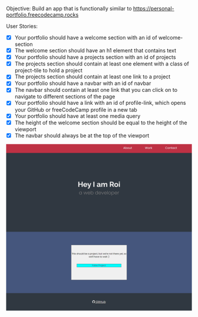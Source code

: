 Objective: Build an app that is functionally similar to https://personal-portfolio.freecodecamp.rocks

User Stories:

- [x] Your portfolio should have a welcome section with an id of welcome-section
- [x] The welcome section should have an h1 element that contains text
- [x] Your portfolio should have a projects section with an id of projects
- [x] The projects section should contain at least one element with a class of project-tile to hold a project
- [x] The projects section should contain at least one link to a project
- [x] Your portfolio should have a navbar with an id of navbar
- [x] The navbar should contain at least one link that you can click on to navigate to different sections of the page
- [x] Your portfolio should have a link with an id of profile-link, which opens your GitHub or freeCodeCamp profile in a new tab
- [x] Your portfolio should have at least one media query
- [x] The height of the welcome section should be equal to the height of the viewport
- [x] The navbar should always be at the top of the viewport

![alt text](Personal-Portfolio-Webpage.png)
